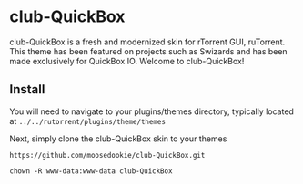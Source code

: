 # club-QuickBox
club-QuickBox is a fresh and modernized skin for rTorrent GUI, ruTorrent. This theme has been featured on projects such as Swizards and has been made exclusively for QuickBox.IO. Welcome to club-QuickBox!

## Install

You will need to navigate to your plugins/themes directory, typically located at ```../../rutorrent/plugins/theme/themes```

Next, simply clone the club-QuickBox skin to your themes
```
https://github.com/moosedookie/club-QuickBox.git
```
```
chown -R www-data:www-data club-QuickBox
```
